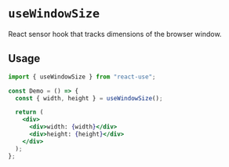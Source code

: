 # `useWindowSize`

React sensor hook that tracks dimensions of the browser window.

## Usage

```jsx
import { useWindowSize } from "react-use";

const Demo = () => {
  const { width, height } = useWindowSize();

  return (
    <div>
      <div>width: {width}</div>
      <div>height: {height}</div>
    </div>
  );
};
```
